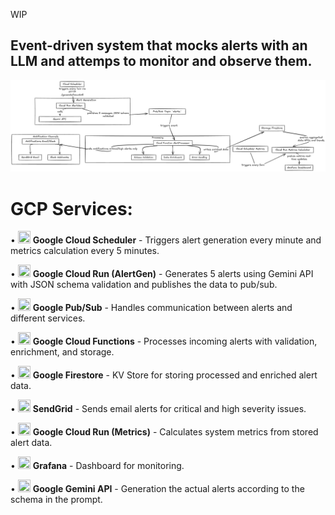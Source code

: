 WIP

## Event-driven system that mocks alerts with an LLM and attemps to monitor and observe them.

![diagram](images/diagram.png)

# GCP Services: 

• <img src="https://www.svgrepo.com/show/375384/cloud-scheduler.svg" width="20" height="20"> **Google Cloud Scheduler** - Triggers alert generation every minute and metrics calculation every 5 minutes.

• <img src="https://api.iconify.design/logos:google-cloud-run.svg" width="20" height="20"> **Google Cloud Run (AlertGen)** - Generates 5 alerts using Gemini API with JSON schema validation and publishes the data to pub/sub.

• <img src="https://www.svgrepo.com/show/375484/pubsub.svg" width="20" height="20"> **Google Pub/Sub** - Handles communication between alerts and different services.

• <img src="https://api.iconify.design/logos:google-cloud-functions.svg" width="20" height="20"> **Google Cloud Functions** - Processes incoming alerts with validation, enrichment, and storage.

• <img src="https://www.svgrepo.com/show/375433/firestore.svg" width="20" height="20"> **Google Firestore** - KV Store for storing processed and enriched alert data.

• <img src="https://www.svgrepo.com/show/354327/sendgrid-icon.svg" width="20" height="20"> **SendGrid** - Sends email alerts for critical and high severity issues.

• <img src="https://api.iconify.design/logos:google-cloud-run.svg" width="20" height="20"> **Google Cloud Run (Metrics)** - Calculates system metrics from stored alert data.

• <img src="https://grafana.com/static/img/menu/grafana2.svg" width="20" height="20"> **Grafana** - Dashboard for monitoring.

• <img src="https://www.gstatic.com/lamda/images/gemini_sparkle_v002_d4735304ff6292a690345.svg" width="20" height="20"> **Google Gemini API** - Generation the actual alerts according to the schema in the prompt.
